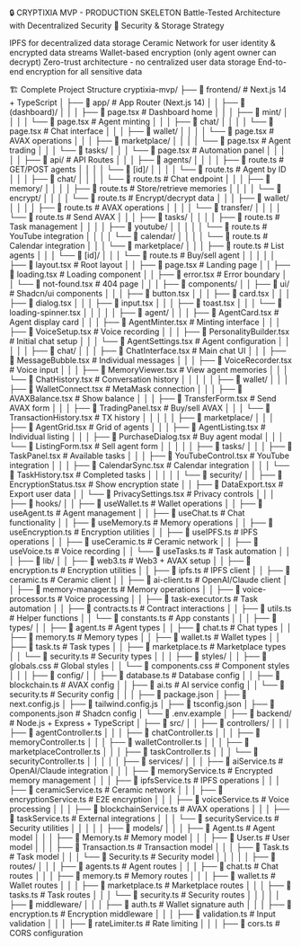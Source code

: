 🔒 CRYPTIXIA MVP - PRODUCTION SKELETON
Battle-Tested Architecture with Decentralized Security
🎯 Security & Storage Strategy

IPFS for decentralized data storage
Ceramic Network for user identity & encrypted data streams
Wallet-based encryption (only agent owner can decrypt)
Zero-trust architecture - no centralized user data storage
End-to-end encryption for all sensitive data


🏗️ Complete Project Structure
cryptixia-mvp/
├── 📁 frontend/                     # Next.js 14 + TypeScript
│   ├── 📁 app/                      # App Router (Next.js 14)
│   │   ├── 📁 (dashboard)/
│   │   │   ├── 📄 page.tsx          # Dashboard home
│   │   │   ├── 📁 mint/
│   │   │   │   └── 📄 page.tsx      # Agent minting
│   │   │   ├── 📁 chat/
│   │   │   │   └── 📄 page.tsx      # Chat interface
│   │   │   ├── 📁 wallet/
│   │   │   │   └── 📄 page.tsx      # AVAX operations
│   │   │   ├── 📁 marketplace/
│   │   │   │   └── 📄 page.tsx      # Agent trading
│   │   │   └── 📁 tasks/
│   │   │       └── 📄 page.tsx      # Automation panel
│   │   │
│   │   ├── 📁 api/                  # API Routes
│   │   │   ├── 📁 agents/
│   │   │   │   ├── 📄 route.ts      # GET/POST agents
│   │   │   │   └── 📁 [id]/
│   │   │   │       └── 📄 route.ts  # Agent by ID
│   │   │   ├── 📁 chat/
│   │   │   │   └── 📄 route.ts      # Chat endpoint
│   │   │   ├── 📁 memory/
│   │   │   │   ├── 📄 route.ts      # Store/retrieve memories
│   │   │   │   └── 📁 encrypt/
│   │   │   │       └── 📄 route.ts  # Encrypt/decrypt data
│   │   │   ├── 📁 wallet/
│   │   │   │   ├── 📄 route.ts      # AVAX operations
│   │   │   │   └── 📁 transfer/
│   │   │   │       └── 📄 route.ts  # Send AVAX
│   │   │   ├── 📁 tasks/
│   │   │   │   ├── 📄 route.ts      # Task management
│   │   │   │   ├── 📁 youtube/
│   │   │   │   │   └── 📄 route.ts  # YouTube integration
│   │   │   │   └── 📁 calendar/
│   │   │   │       └── 📄 route.ts  # Calendar integration
│   │   │   └── 📁 marketplace/
│   │   │       ├── 📄 route.ts      # List agents
│   │   │       └── 📁 [id]/
│   │   │           └── 📄 route.ts  # Buy/sell agent
│   │   │
│   │   ├── 📄 layout.tsx            # Root layout
│   │   ├── 📄 page.tsx              # Landing page
│   │   ├── 📄 loading.tsx           # Loading component
│   │   ├── 📄 error.tsx             # Error boundary
│   │   └── 📄 not-found.tsx         # 404 page
│   │
│   ├── 📁 components/
│   │   ├── 📁 ui/                   # Shadcn/ui components
│   │   │   ├── 📄 button.tsx
│   │   │   ├── 📄 card.tsx
│   │   │   ├── 📄 dialog.tsx
│   │   │   ├── 📄 input.tsx
│   │   │   ├── 📄 toast.tsx
│   │   │   └── 📄 loading-spinner.tsx
│   │   │
│   │   ├── 📁 agent/
│   │   │   ├── 📄 AgentCard.tsx     # Agent display card
│   │   │   ├── 📄 AgentMinter.tsx   # Minting interface
│   │   │   ├── 📄 VoiceSetup.tsx    # Voice recording
│   │   │   ├── 📄 PersonalityBuilder.tsx # Initial chat setup
│   │   │   └── 📄 AgentSettings.tsx # Agent configuration
│   │   │
│   │   ├── 📁 chat/
│   │   │   ├── 📄 ChatInterface.tsx # Main chat UI
│   │   │   ├── 📄 MessageBubble.tsx # Individual messages
│   │   │   ├── 📄 VoiceRecorder.tsx # Voice input
│   │   │   ├── 📄 MemoryViewer.tsx  # View agent memories
│   │   │   └── 📄 ChatHistory.tsx   # Conversation history
│   │   │
│   │   ├── 📁 wallet/
│   │   │   ├── 📄 WalletConnect.tsx # MetaMask connection
│   │   │   ├── 📄 AVAXBalance.tsx   # Show balance
│   │   │   ├── 📄 TransferForm.tsx  # Send AVAX form
│   │   │   ├── 📄 TradingPanel.tsx  # Buy/sell AVAX
│   │   │   └── 📄 TransactionHistory.tsx # TX history
│   │   │
│   │   ├── 📁 marketplace/
│   │   │   ├── 📄 AgentGrid.tsx     # Grid of agents
│   │   │   ├── 📄 AgentListing.tsx  # Individual listing
│   │   │   ├── 📄 PurchaseDialog.tsx # Buy agent modal
│   │   │   └── 📄 ListingForm.tsx   # Sell agent form
│   │   │
│   │   ├── 📁 tasks/
│   │   │   ├── 📄 TaskPanel.tsx     # Available tasks
│   │   │   ├── 📄 YouTubeControl.tsx # YouTube integration
│   │   │   ├── 📄 CalendarSync.tsx  # Calendar integration
│   │   │   └── 📄 TaskHistory.tsx   # Completed tasks
│   │   │
│   │   └── 📁 security/
│   │       ├── 📄 EncryptionStatus.tsx # Show encryption state
│   │       ├── 📄 DataExport.tsx    # Export user data
│   │       └── 📄 PrivacySettings.tsx # Privacy controls
│   │
│   ├── 📁 hooks/
│   │   ├── 📄 useWallet.ts          # Wallet operations
│   │   ├── 📄 useAgent.ts           # Agent management
│   │   ├── 📄 useChat.ts            # Chat functionality
│   │   ├── 📄 useMemory.ts          # Memory operations
│   │   ├── 📄 useEncryption.ts      # Encryption utilities
│   │   ├── 📄 useIPFS.ts            # IPFS operations
│   │   ├── 📄 useCeramic.ts         # Ceramic network
│   │   ├── 📄 useVoice.ts           # Voice recording
│   │   └── 📄 useTasks.ts           # Task automation
│   │
│   ├── 📁 lib/
│   │   ├── 📄 web3.ts               # Web3 + AVAX setup
│   │   ├── 📄 encryption.ts         # Encryption utilities
│   │   ├── 📄 ipfs.ts               # IPFS client
│   │   ├── 📄 ceramic.ts            # Ceramic client
│   │   ├── 📄 ai-client.ts          # OpenAI/Claude client
│   │   ├── 📄 memory-manager.ts     # Memory operations
│   │   ├── 📄 voice-processor.ts    # Voice processing
│   │   ├── 📄 task-executor.ts      # Task automation
│   │   ├── 📄 contracts.ts          # Contract interactions
│   │   ├── 📄 utils.ts              # Helper functions
│   │   └── 📄 constants.ts          # App constants
│   │
│   ├── 📁 types/
│   │   ├── 📄 agent.ts              # Agent types
│   │   ├── 📄 chat.ts               # Chat types
│   │   ├── 📄 memory.ts             # Memory types
│   │   ├── 📄 wallet.ts             # Wallet types
│   │   ├── 📄 task.ts               # Task types
│   │   ├── 📄 marketplace.ts        # Marketplace types
│   │   └── 📄 security.ts           # Security types
│   │
│   ├── 📁 styles/
│   │   ├── 📄 globals.css           # Global styles
│   │   └── 📄 components.css        # Component styles
│   │
│   ├── 📁 config/
│   │   ├── 📄 database.ts           # Database config
│   │   ├── 📄 blockchain.ts         # AVAX config
│   │   ├── 📄 ai.ts                 # AI service config
│   │   └── 📄 security.ts           # Security config
│   │
│   ├── 📄 package.json
│   ├── 📄 next.config.js
│   ├── 📄 tailwind.config.js
│   ├── 📄 tsconfig.json
│   ├── 📄 components.json           # Shadcn config
│   └── 📄 .env.example
│
├── 📁 backend/                      # Node.js + Express + TypeScript
│   ├── 📁 src/
│   │   ├── 📁 controllers/
│   │   │   ├── 📄 agentController.ts
│   │   │   ├── 📄 chatController.ts
│   │   │   ├── 📄 memoryController.ts
│   │   │   ├── 📄 walletController.ts
│   │   │   ├── 📄 marketplaceController.ts
│   │   │   ├── 📄 taskController.ts
│   │   │   └── 📄 securityController.ts
│   │   │
│   │   ├── 📁 services/
│   │   │   ├── 📄 aiService.ts      # OpenAI/Claude integration
│   │   │   ├── 📄 memoryService.ts  # Encrypted memory management
│   │   │   ├── 📄 ipfsService.ts    # IPFS operations
│   │   │   ├── 📄 ceramicService.ts # Ceramic network
│   │   │   ├── 📄 encryptionService.ts # E2E encryption
│   │   │   ├── 📄 voiceService.ts   # Voice processing
│   │   │   ├── 📄 blockchainService.ts # AVAX operations
│   │   │   ├── 📄 taskService.ts    # External integrations
│   │   │   └── 📄 securityService.ts # Security utilities
│   │   │
│   │   ├── 📁 models/
│   │   │   ├── 📄 Agent.ts          # Agent model
│   │   │   ├── 📄 Memory.ts         # Memory model
│   │   │   ├── 📄 User.ts           # User model
│   │   │   ├── 📄 Transaction.ts    # Transaction model
│   │   │   ├── 📄 Task.ts           # Task model
│   │   │   └── 📄 Security.ts       # Security model
│   │   │
│   │   ├── 📁 routes/
│   │   │   ├── 📄 agents.ts         # Agent routes
│   │   │   ├── 📄 chat.ts           # Chat routes
│   │   │   ├── 📄 memory.ts         # Memory routes
│   │   │   ├── 📄 wallet.ts         # Wallet routes
│   │   │   ├── 📄 marketplace.ts    # Marketplace routes
│   │   │   ├── 📄 tasks.ts          # Task routes
│   │   │   └── 📄 security.ts       # Security routes
│   │   │
│   │   ├── 📁 middleware/
│   │   │   ├── 📄 auth.ts           # Wallet signature auth
│   │   │   ├── 📄 encryption.ts     # Encryption middleware
│   │   │   ├── 📄 validation.ts     # Input validation
│   │   │   ├── 📄 rateLimiter.ts    # Rate limiting
│   │   │   ├── 📄 cors.ts           # CORS configuration
